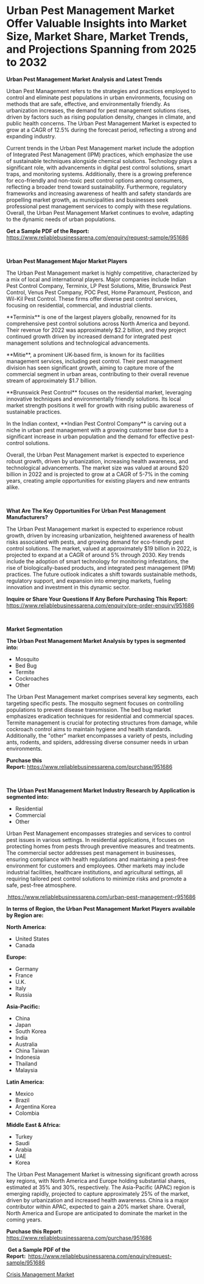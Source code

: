 <p><h1>Urban Pest Management Market Offer Valuable Insights into Market Size, Market Share, Market Trends, and Projections Spanning from 2025 to 2032</h1></p><p><strong>Urban Pest Management Market Analysis and Latest Trends</strong></p>
<p><p>Urban Pest Management refers to the strategies and practices employed to control and eliminate pest populations in urban environments, focusing on methods that are safe, effective, and environmentally friendly. As urbanization increases, the demand for pest management solutions rises, driven by factors such as rising population density, changes in climate, and public health concerns. The Urban Pest Management Market is expected to grow at a CAGR of 12.5% during the forecast period, reflecting a strong and expanding industry.</p><p>Current trends in the Urban Pest Management market include the adoption of Integrated Pest Management (IPM) practices, which emphasize the use of sustainable techniques alongside chemical solutions. Technology plays a significant role, with advancements in digital pest control solutions, smart traps, and monitoring systems. Additionally, there is a growing preference for eco-friendly and non-toxic pest control options among consumers, reflecting a broader trend toward sustainability. Furthermore, regulatory frameworks and increasing awareness of health and safety standards are propelling market growth, as municipalities and businesses seek professional pest management services to comply with these regulations. Overall, the Urban Pest Management Market continues to evolve, adapting to the dynamic needs of urban populations.</p></p>
<p><strong>Get a Sample PDF of the Report:&nbsp;</strong> <a href="https://www.reliablebusinessarena.com/enquiry/request-sample/951686?utm_campaign=2800&utm_medium=2&utm_source=Github&utm_content=ia&utm_term=06032025&utm_id=urban-pest-management">https://www.reliablebusinessarena.com/enquiry/request-sample/951686</a></p>
<p>&nbsp;</p>
<p><strong>Urban Pest Management Major Market Players</strong></p>
<p><p>The Urban Pest Management market is highly competitive, characterized by a mix of local and international players. Major companies include Indian Pest Control Company, Terminix, LP Pest Solutions, Mitie, Brunswick Pest Control, Venus Pest Company, POC Pest, Home Paramount, Pesticon, and Wil-Kil Pest Control. These firms offer diverse pest control services, focusing on residential, commercial, and industrial clients.</p><p>**Terminix** is one of the largest players globally, renowned for its comprehensive pest control solutions across North America and beyond. Their revenue for 2022 was approximately $2.2 billion, and they project continued growth driven by increased demand for integrated pest management solutions and technological advancements.</p><p>**Mitie**, a prominent UK-based firm, is known for its facilities management services, including pest control. Their pest management division has seen significant growth, aiming to capture more of the commercial segment in urban areas, contributing to their overall revenue stream of approximately $1.7 billion.</p><p>**Brunswick Pest Control** focuses on the residential market, leveraging innovative techniques and environmentally friendly solutions. Its local market strength positions it well for growth with rising public awareness of sustainable practices. </p><p>In the Indian context, **Indian Pest Control Company** is carving out a niche in urban pest management with a growing customer base due to a significant increase in urban population and the demand for effective pest-control solutions. </p><p>Overall, the Urban Pest Management market is expected to experience robust growth, driven by urbanization, increasing health awareness, and technological advancements. The market size was valued at around $20 billion in 2022 and is projected to grow at a CAGR of 5-7% in the coming years, creating ample opportunities for existing players and new entrants alike.</p></p>
<p>&nbsp;</p>
<p><strong>What Are The Key Opportunities For Urban Pest Management Manufacturers?</strong></p>
<p><p>The Urban Pest Management market is expected to experience robust growth, driven by increasing urbanization, heightened awareness of health risks associated with pests, and growing demand for eco-friendly pest control solutions. The market, valued at approximately $19 billion in 2022, is projected to expand at a CAGR of around 5% through 2030. Key trends include the adoption of smart technology for monitoring infestations, the rise of biologically-based products, and integrated pest management (IPM) practices. The future outlook indicates a shift towards sustainable methods, regulatory support, and expansion into emerging markets, fueling innovation and investment in this dynamic sector.</p></p>
<p><strong>Inquire or Share Your Questions If Any Before Purchasing This Report:</strong> <a href="https://www.reliablebusinessarena.com/enquiry/pre-order-enquiry/951686?utm_campaign=2800&utm_medium=2&utm_source=Github&utm_content=ia&utm_term=06032025&utm_id=urban-pest-management">https://www.reliablebusinessarena.com/enquiry/pre-order-enquiry/951686</a></p>
<p>&nbsp;</p>
<p><strong>Market Segmentation</strong></p>
<p><strong>The Urban Pest Management Market Analysis by types is segmented into:</strong></p>
<p><ul><li>Mosquito</li><li>Bed Bug</li><li>Termite</li><li>Cockroaches</li><li>Other</li></ul></p>
<p><p>The Urban Pest Management market comprises several key segments, each targeting specific pests. The mosquito segment focuses on controlling populations to prevent disease transmission. The bed bug market emphasizes eradication techniques for residential and commercial spaces. Termite management is crucial for protecting structures from damage, while cockroach control aims to maintain hygiene and health standards. Additionally, the "other" market encompasses a variety of pests, including ants, rodents, and spiders, addressing diverse consumer needs in urban environments.</p></p>
<p><strong>Purchase this Report:&nbsp;</strong><a href="https://www.reliablebusinessarena.com/purchase/951686?utm_campaign=2800&utm_medium=2&utm_source=Github&utm_content=ia&utm_term=06032025&utm_id=urban-pest-management">https://www.reliablebusinessarena.com/purchase/951686</a></p>
<p>&nbsp;</p>
<p><strong>The Urban Pest Management Market Industry Research by Application is segmented into:</strong></p>
<p><ul><li>Residential</li><li>Commercial</li><li>Other</li></ul></p>
<p><p>Urban Pest Management encompasses strategies and services to control pest issues in various settings. In residential applications, it focuses on protecting homes from pests through preventive measures and treatments. The commercial sector addresses pest management in businesses, ensuring compliance with health regulations and maintaining a pest-free environment for customers and employees. Other markets may include industrial facilities, healthcare institutions, and agricultural settings, all requiring tailored pest control solutions to minimize risks and promote a safe, pest-free atmosphere.</p></p>
<p><a href="https://www.reliablebusinessarena.com/urban-pest-management-r951686?utm_campaign=2800&utm_medium=2&utm_source=Github&utm_content=ia&utm_term=06032025&utm_id=urban-pest-management">&nbsp;https://www.reliablebusinessarena.com/urban-pest-management-r951686</a></p>
<p><strong>In terms of Region, the Urban Pest Management Market Players available by Region are:</strong></p>
<p>
    <p> <strong> North America: </strong>
        <ul>
            <li>United States</li>
            <li>Canada</li>
        </ul>
        </p> 
    <p> <strong> Europe: </strong>
        <ul>
            <li>Germany</li>
            <li>France</li>
            <li>U.K.</li>
            <li>Italy</li>
            <li>Russia</li>
        </ul>
        </p> 
    <p> <strong> Asia-Pacific: </strong>
        <ul>
            <li>China</li>
            <li>Japan</li>
            <li>South Korea</li>
            <li>India</li>
            <li>Australia</li>
            <li>China Taiwan</li>
            <li>Indonesia</li>
            <li>Thailand</li>
            <li>Malaysia</li>
        </ul>
        </p> 
    <p> <strong> Latin America: </strong>
        <ul>
            <li>Mexico</li>
            <li>Brazil</li>
            <li>Argentina Korea</li>
            <li>Colombia</li>
        </ul>
        </p> 
    <p> <strong> Middle East & Africa: </strong>
        <ul>
            <li>Turkey</li>
            <li>Saudi</li>
            <li>Arabia</li>
            <li>UAE</li>
            <li>Korea</li>
        </ul>
    </p>
    </p>
<p><p>The Urban Pest Management Market is witnessing significant growth across key regions, with North America and Europe holding substantial shares, estimated at 35% and 30%, respectively. The Asia-Pacific (APAC) region is emerging rapidly, projected to capture approximately 25% of the market, driven by urbanization and increased health awareness. China is a major contributor within APAC, expected to gain a 20% market share. Overall, North America and Europe are anticipated to dominate the market in the coming years.</p></p>
<p><strong>Purchase this Report: </strong><a href="https://www.reliablebusinessarena.com/purchase/951686?utm_campaign=2800&utm_medium=2&utm_source=Github&utm_content=ia&utm_term=06032025&utm_id=urban-pest-management">https://www.reliablebusinessarena.com/purchase/951686</a></p>
<p>&nbsp;<strong>Get a Sample PDF of the Report:&nbsp;&nbsp;</strong><a href="https://www.reliablebusinessarena.com/enquiry/request-sample/951686?utm_campaign=2800&utm_medium=2&utm_source=Github&utm_content=ia&utm_term=06032025&utm_id=urban-pest-management">https://www.reliablebusinessarena.com/enquiry/request-sample/951686</a></p>
<p><strong></strong></p>
<p><p><a href="https://github.com/boisetwa16/Market-Research-Report-List-1/blob/main/crisis-management-market.md?utm_campaign=2800&utm_medium=2&utm_source=Github&utm_content=ia&utm_term=06032025&utm_id=urban-pest-management">Crisis Management Market</a></p></p>
